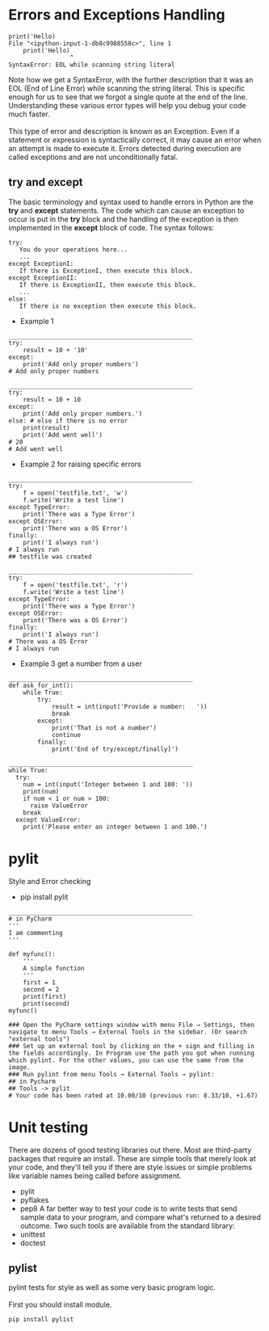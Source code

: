 # Errors and Exceptions Handling
~~~
print('Hello)
File "<ipython-input-1-db8c9988558c>", line 1
    print('Hello)
                 ^
SyntaxError: EOL while scanning string literal
~~~
Note how we get a SyntaxError, with the further description that it was an EOL (End of Line Error) while scanning the string literal. This is specific enough for us to see that we forgot a single quote at the end of the line. Understanding these various error types will help you debug your code much faster.
\
\
This type of error and description is known as an Exception. Even if a statement or expression is syntactically correct, it may cause an error when an attempt is made to execute it. Errors detected during execution are called exceptions and are not unconditionally fatal.            

## try and except
The basic terminology and syntax used to handle errors in Python are the **try** and **except** statements. The code which can cause an exception to occur is put in the **try** block and the handling of the exception is then implemented in the **except** block of code. The syntax follows:
~~~
try:
   You do your operations here...
   ...
except ExceptionI:
   If there is ExceptionI, then execute this block.
except ExceptionII:
   If there is ExceptionII, then execute this block.
   ...
else:
   If there is no exception then execute this block. 
~~~
* Example 1
~~~
___________________________________________________
try:
    result = 10 + '10'
except:
    print('Add only proper numbers')
# Add only proper numbers

___________________________________________________
try:
    result = 10 + 10
except:
    print('Add only proper numbers.')
else: # else if there is no error
    print(result)
    print('Add went well')
# 20
# Add went well
~~~

* Example 2 for raising specific errors
~~~
___________________________________________________
try:
    f = open('testfile.txt', 'w')
    f.write('Write a test line')
except TypeError:
    print('There was a Type Error')
except OSError:
    print('There was a OS Error')
finally:
    print('I always run')
# I always run
## testfile was created

___________________________________________________
try:
    f = open('testfile.txt', 'r')
    f.write('Write a test line')
except TypeError:
    print('There was a Type Error')
except OSError:
    print('There was a OS Error')
finally:
    print('I always run')
# There was a OS Error
# I always run
~~~
* Example 3 get a number from a user
~~~
___________________________________________________
def ask_for_int():
    while True:
        try:
            result = int(input('Provide a number:   '))
            break
        except:
            print('That is not a number')
            continue
        finally:
            print('End of try/except/finally]')

___________________________________________________
while True:
  try:
    num = int(input('Integer between 1 and 100: '))
    print(num)
    if num < 1 or num > 100:
      raise ValueError
    break
  except ValueError:
    print('Please enter an integer between 1 and 100.')
~~~

# pylit
Style and Error checking
* pip install pylit
~~~
___________________________________________________
# in PyCharm
'''
I am commenting
'''

def myfunc():
    '''
    A simple function
    '''
    first = 1
    second = 2
    print(first)
    print(second)
myfunc()

### Open the PyCharm settings window with menu File → Settings, then navigate to menu Tools → External Tools in the sidebar. (Or search "external tools")
### Set up an external tool by clicking on the + sign and filling in the fields accordingly. In Program use the path you got when running which pylint. For the other values, you can use the same from the image.
### Run pylint from menu Tools → External Tools → pylint:
## in Pycharm
## Tools -> pylit
# Your code has been rated at 10.00/10 (previous run: 8.33/10, +1.67)
~~~

# Unit testing
There are dozens of good testing libraries out there. Most are third-party packages that require an install. These are simple tools that merely look at your code, and they'll tell you if there are style issues or simple problems like variable names being called before assignment.
* pylit
* pyflakes
* pep8
A far better way to test your code is to write tests that send sample data to your program, and compare what's returned to a desired outcome. Two such tools are available from the standard library:
* unittest
* doctest

## pylist
pylint tests for style as well as some very basic program logic.\
\
First you should install module.
~~~
pip install pylist
~~~
